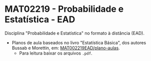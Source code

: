 # MAT02219 - Probabilidade e Estatística - EAD

Disciplina "Probabilidade e Estatística" no formato à distância (EAD).

* Planos de aula baseados no livro "Estatística Básica", dos autores Bussab e 
Morettin, em: [MAT002219EAD/plano-aulas](/plano-aulas).
    + Para leitura baixar os arquivos `.pdf`.